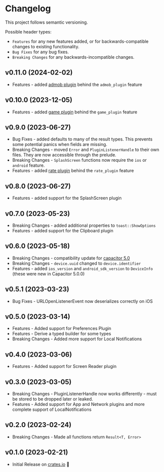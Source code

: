 # Changelog

This project follows semantic versioning.

Possible header types:

- `Features` for any new features added, or for backwards-compatible
  changes to existing functionality.
- `Bug Fixes` for any bug fixes.
- `Breaking Changes` for any backwards-incompatible changes.

## v0.11.0 (2024-02-02)
- Features - added [admob plugin](https://github.com/capacitor-community/admob) behind the `admob_plugin` feature

## v0.10.0 (2023-12-05)
- Features - added [game plugin](https://github.com/openforge/capacitor-game-connect) behind the `game_plugin` feature

## v0.9.0 (2023-06-27)

- Bug Fixes - added defaults to many of the result types. This prevents some potential panics when fields are missing.
- Breaking Changes - moved `Error` and `PluginListenerHandle` to their own files. They are now accessible through the prelude.
- Breaking Changes - `SplashScreen` functions now require the `ios` or `android` feature.
- Features - added [rate plugin](https://github.com/Nodonisko/capacitor-rate-app) behind the `rate_plugin` feature


## v0.8.0 (2023-06-27)

- Features - added support for the SplashScreen plugin

## v0.7.0 (2023-05-23)

- Breaking Changes - added additional properties to `toast::ShowOptions`
- Features - added support for the Clipboard plugin

## v0.6.0 (2023-05-18)

- Breaking Changes - compatibility update for [capacitor 5.0](https://capacitorjs.com/docs/updating/5-0)
- Breaking Changes - `device.uuid` changed to `device.identifier`
- Features - added `ios_version` and `android_sdk_version` to `DeviceInfo` (these were new in Capacitor 5.0.0)

## v0.5.1 (2023-03-23)

- Bug Fixes - URLOpenListenerEvent now deserializes correctly on iOS

## v0.5.0 (2023-03-14)

- Features - Added support for Preferences Plugin
- Features - Derive a typed builder for some types
- Breaking Changes - Added more support for Local Notifications

## v0.4.0 (2023-03-06)

- Features - Added support for Screen Reader plugin

## v0.3.0 (2023-03-05)

- Breaking Changes - PluginListenerHandle now works differently - must be stored to be dropped later or leaked.
- Features - Added support for App and Network plugins and more complete support of LocalNotifications

## v0.2.0 (2023-02-24)

- Breaking Changes - Made all functions return `Result<T, Error>`

## v0.1.0 (2023-02-21)

- Initial Release on [crates.io] :tada:

[crates.io]: https://crates.io/crates/capacitor_bindings
